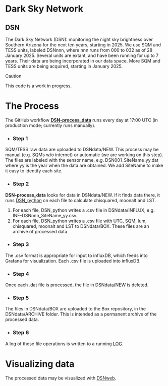 # Dark Sky Network
## DSN
The Dark Sky Network (DSN): monitoring the night sky brightness over Southern Arizona 
for the next ten years, starting in 2025. We use SQM and TESS units, labeled DSNnnn,
where nnn runs from 000 to 032 as of 28 January 2025. Several units are extant, and have
been running for up to 7 years. Their data are being incorporated in our data space. More 
SQM and TESS units are being acquired, starting in January 2025.
> [!CAUTION]
> This code is a work in progress.

# The Process
The GitHub workflow [**DSN-process_data**](https://github.com/soazcomms/soazcomms.github.io/blob/main/.github/workflows/DSN-process_data.V02.yml) runs every day at 17:00 UTC (in production mode; currently runs manually).
- ### Step 1
SQM/TESS raw data are uploaded to DSNdata/NEW. This process may be manual
(e.g. SQMs w/o internet) or automatic (we are working on this step). The files are labeled with the sensor
name, e.g. DSN001_SiteName_yy.dat where yy is the year when the data are obtained. We add SiteName to make it easy to identify each site.
* ### Step 2
**DSN-process_data** looks for data in DSNdata/NEW. If it finds data there, 
it runs [DSN_python](https://github.com/soazcomms/soazcomms.github.io/blob/main/DSN_V03.py) on each file to calculate chisquared, moonalt and LST. 
1. For each file, DSN_python writes a .csv file in DSNdata/INFLUX, e.g. INF-DSNnnn_SiteName_yy.csv.
2. For each file, DSN_python writes a .csv file with UTC, SQM, lum, chisquared, moonalt and LST to DSNdata/BOX.
These files are an archive of processed data.
* ### Step 3
The .csv format is appropriate for input to influxDB, which 
feeds into Grafana for visualization. Each .csv file is uploaded into
influxDB. 
* ### Step 4
Once each .dat file is processed, the file in DSNdata/NEW is deleted. 
* ### Step 5
The files in DSNdata/BOX are uploaded to the Box repository, in the DSNdata/ARCHIVE
folder. This is intended as a permanent archive of the processed data.
+ ### Step 6
A log of these file operations is written to a running [LOG](https://github.com/soazcomms/soazcomms.github.io/blob/main/DSNdata/RUN_LOG).
# Visualizing data
The processed data may be visualized with [DSNweb](https://soazcomms.github.io/DSNweb.v03.html/"target="_blank).
